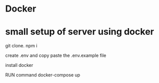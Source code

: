 # Docker
# small setup of server using docker
git clone.
npm i

create .env and copy paste the .env.example file

install docker

RUN command docker-compose up